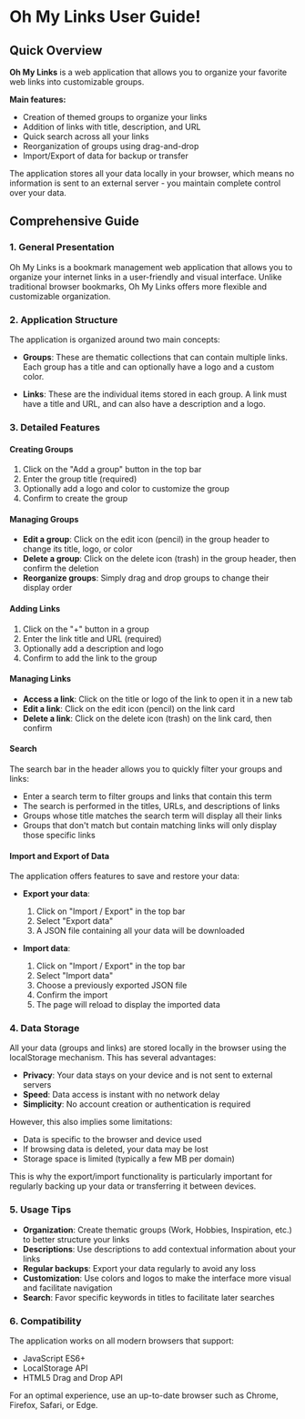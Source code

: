 # Oh My Links User Guide!

## Quick Overview

**Oh My Links** is a web application that allows you to organize your favorite web links into customizable groups.

**Main features:**
- Creation of themed groups to organize your links
- Addition of links with title, description, and URL
- Quick search across all your links
- Reorganization of groups using drag-and-drop
- Import/Export of data for backup or transfer

The application stores all your data locally in your browser, which means no information is sent to an external server - you maintain complete control over your data.

## Comprehensive Guide

### 1. General Presentation

Oh My Links is a bookmark management web application that allows you to organize your internet links in a user-friendly and visual interface. Unlike traditional browser bookmarks, Oh My Links offers more flexible and customizable organization.

### 2. Application Structure

The application is organized around two main concepts:

- **Groups**: These are thematic collections that can contain multiple links. Each group has a title and can optionally have a logo and a custom color.
  
- **Links**: These are the individual items stored in each group. A link must have a title and URL, and can also have a description and a logo.

### 3. Detailed Features

#### Creating Groups

1. Click on the "Add a group" button in the top bar
2. Enter the group title (required)
3. Optionally add a logo and color to customize the group
4. Confirm to create the group

#### Managing Groups

- **Edit a group**: Click on the edit icon (pencil) in the group header to change its title, logo, or color
- **Delete a group**: Click on the delete icon (trash) in the group header, then confirm the deletion
- **Reorganize groups**: Simply drag and drop groups to change their display order

#### Adding Links

1. Click on the "+" button in a group
2. Enter the link title and URL (required)
3. Optionally add a description and logo
4. Confirm to add the link to the group

#### Managing Links

- **Access a link**: Click on the title or logo of the link to open it in a new tab
- **Edit a link**: Click on the edit icon (pencil) on the link card
- **Delete a link**: Click on the delete icon (trash) on the link card, then confirm

#### Search

The search bar in the header allows you to quickly filter your groups and links:
- Enter a search term to filter groups and links that contain this term
- The search is performed in the titles, URLs, and descriptions of links
- Groups whose title matches the search term will display all their links
- Groups that don't match but contain matching links will only display those specific links

#### Import and Export of Data

The application offers features to save and restore your data:

- **Export your data**:
  1. Click on "Import / Export" in the top bar
  2. Select "Export data"
  3. A JSON file containing all your data will be downloaded

- **Import data**:
  1. Click on "Import / Export" in the top bar
  2. Select "Import data"
  3. Choose a previously exported JSON file
  4. Confirm the import
  5. The page will reload to display the imported data

### 4. Data Storage

All your data (groups and links) are stored locally in the browser using the localStorage mechanism. This has several advantages:

- **Privacy**: Your data stays on your device and is not sent to external servers
- **Speed**: Data access is instant with no network delay
- **Simplicity**: No account creation or authentication is required

However, this also implies some limitations:

- Data is specific to the browser and device used
- If browsing data is deleted, your data may be lost
- Storage space is limited (typically a few MB per domain)

This is why the export/import functionality is particularly important for regularly backing up your data or transferring it between devices.

### 5. Usage Tips

- **Organization**: Create thematic groups (Work, Hobbies, Inspiration, etc.) to better structure your links
- **Descriptions**: Use descriptions to add contextual information about your links
- **Regular backups**: Export your data regularly to avoid any loss
- **Customization**: Use colors and logos to make the interface more visual and facilitate navigation
- **Search**: Favor specific keywords in titles to facilitate later searches

### 6. Compatibility

The application works on all modern browsers that support:
- JavaScript ES6+
- LocalStorage API
- HTML5 Drag and Drop API

For an optimal experience, use an up-to-date browser such as Chrome, Firefox, Safari, or Edge. 